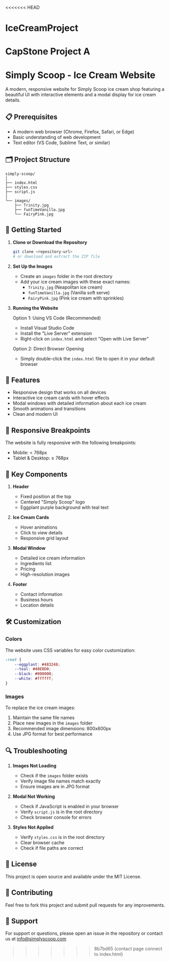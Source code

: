 <<<<<<< HEAD
# IceCreamProject
CapStone Project A
=======
# Simply Scoop - Ice Cream Website

A modern, responsive website for Simply Scoop ice cream shop featuring a beautiful UI with interactive elements and a modal display for ice cream details.

## 📋 Prerequisites

- A modern web browser (Chrome, Firefox, Safari, or Edge)
- Basic understanding of web development
- Text editor (VS Code, Sublime Text, or similar)

## 🗂️ Project Structure

```
simply-scoop/
│
├── index.html
├── styles.css
├── script.js
│
└── images/
    ├── Trinity.jpg
    ├── funTimeVanilla.jpg
    └── FairyPink.jpg
```

## 🚀 Getting Started

1. **Clone or Download the Repository**
   ```bash
   git clone <repository-url>
   # or download and extract the ZIP file
   ```

2. **Set Up the Images**
   - Create an `images` folder in the root directory
   - Add your ice cream images with these exact names:
     - `Trinity.jpg` (Neapolitan ice cream)
     - `funTimeVanilla.jpg` (Vanilla soft serve)
     - `FairyPink.jpg` (Pink ice cream with sprinkles)

3. **Running the Website**
   
   Option 1: Using VS Code (Recommended)
   - Install Visual Studio Code
   - Install the "Live Server" extension
   - Right-click on `index.html` and select "Open with Live Server"

   Option 2: Direct Browser Opening
   - Simply double-click the `index.html` file to open it in your default browser
   
## 🎨 Features

- Responsive design that works on all devices
- Interactive ice cream cards with hover effects
- Modal windows with detailed information about each ice cream
- Smooth animations and transitions
- Clean and modern UI

## 📱 Responsive Breakpoints

The website is fully responsive with the following breakpoints:
- Mobile: < 768px
- Tablet & Desktop: ≥ 768px

## 🎯 Key Components

1. **Header**
   - Fixed position at the top
   - Centered "Simply Scoop" logo
   - Eggplant purple background with teal text

2. **Ice Cream Cards**
   - Hover animations
   - Click to view details
   - Responsive grid layout

3. **Modal Window**
   - Detailed ice cream information
   - Ingredients list
   - Pricing
   - High-resolution images

4. **Footer**
   - Contact information
   - Business hours
   - Location details

## 🛠️ Customization

### Colors
The website uses CSS variables for easy color customization:
```css
:root {
    --eggplant: #483248;
    --teal: #40E0D0;
    --black: #000000;
    --white: #ffffff;
}
```

### Images
To replace the ice cream images:
1. Maintain the same file names
2. Place new images in the `images` folder
3. Recommended image dimensions: 800x600px
4. Use JPG format for best performance

## 🔍 Troubleshooting

1. **Images Not Loading**
   - Check if the `images` folder exists
   - Verify image file names match exactly
   - Ensure images are in JPG format

2. **Modal Not Working**
   - Check if JavaScript is enabled in your browser
   - Verify `script.js` is in the root directory
   - Check browser console for errors

3. **Styles Not Applied**
   - Verify `styles.css` is in the root directory
   - Clear browser cache
   - Check if file paths are correct

## 📝 License

This project is open source and available under the MIT License.

## 🤝 Contributing

Feel free to fork this project and submit pull requests for any improvements.

## 📧 Support

For support or questions, please open an issue in the repository or contact us at info@simplyscoop.com 
>>>>>>> 8b7bd65 (contact page connect to index.html)
